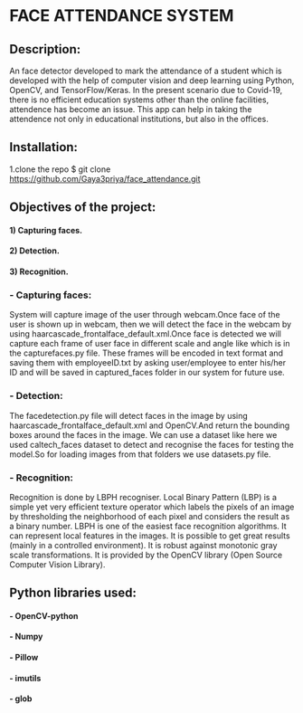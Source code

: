 # FACE ATTENDANCE SYSTEM

## Description:
An face detector developed to mark the attendance of a student which is developed with the help of computer vision and deep learning using Python, OpenCV, and TensorFlow/Keras. In the present scenario due to Covid-19, there is no efficient education systems other than the online facilities, attendence has become an issue. This app can help in taking the attendence not only in educational institutions, but also in the offices.




## Installation:

1.clone the repo
$ git clone https://github.com/Gaya3priya/face_attendance.git

## Objectives of the project:
#### 1) Capturing faces.
#### 2) Detection.
#### 3) Recognition.

### - Capturing faces:

System will capture image of the user through webcam.Once face of the user is shown up in webcam, then we will detect the face in the webcam by using haarcascade_frontalface_default.xml.Once face is detected we will capture each frame of user face in different scale and angle like which is in the capturefaces.py file.
These frames will be encoded in text format and saving them with employeeID.txt by asking user/employee to enter his/her ID and will be saved in captured_faces folder in our system for future use.

### - Detection:

The facedetection.py file will detect faces in the image by using haarcascade_frontalface_default.xml and OpenCV.And return the bounding boxes around the faces in the image.
We can use a dataset like here  we used caltech_faces dataset to detect and recognise the faces for testing the model.So for loading images from that folders we use datasets.py file.

### - Recognition:

Recognition is done by LBPH recogniser.
Local Binary Pattern (LBP) is a simple yet very efficient texture operator which labels the pixels of an image by thresholding the neighborhood of each pixel and considers the result as a binary number.
LBPH is one of the easiest face recognition algorithms. It can represent local features in the images. It is possible to get great results (mainly in a controlled environment). It is robust against monotonic gray scale transformations. It is provided by the OpenCV library (Open Source Computer Vision Library).

## Python libraries used:
#### - OpenCV-python
#### - Numpy
#### - Pillow
#### - imutils
#### - glob

